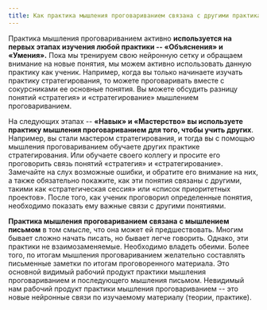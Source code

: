 ```yaml
---
title: Как практика мышления проговариванием связана с другими практиками саморазвития
---
```


Практика мышления проговариванием активно **используется на первых
этапах изучения любой практики -- «Объяснения» и «Умения».** Пока мы
тренируем свою нейронную сетку и обращаем внимание на новые понятия, мы
можем активно использовать данную практику как ученик. Например, когда
вы только начинаете изучать практику стратегирования, то можете
проговаривать вместе с сокурсниками ее основные понятия. Вы можете
обсудить разницу понятий «стратегия» и «стратегирование» мышлением
проговариванием.

На следующих этапах -- **«Навык» и «Мастерство» вы используете практику
мышления проговариванием** **для того, чтобы учить других**. Например,
вы стали мастером стратегирования, и тогда вы с помощью мышления
проговариванием обучаете других практике стратегирования. Или обучаете
своего коллегу и просите его проговорить связь понятий «стратегия» и
«стратегирование». Замечайте на слух возможные ошибки, и обратите его
внимание на них, а также обязательно покажите, как эти понятия связаны с
другими, такими как «стратегическая сессия» или «список приоритетных
проектов». После того, как ученик проговорил определенные понятия,
необходимо показать ему важные связи с другими понятиями.

**Практика мышления** **проговариванием** **связана** **с мышлением
письмом** в том смысле, что она может ей предшествовать. Многим бывает
сложно начать писать, но бывает легче говорить. Однако, эти практики не
взаимозаменяемые. Необходимо владеть обеими. Более того, по итогам
мышления проговариванием желательно составлять письменные заметки по
итогам проговоренного материала. Это основной видимый рабочий продукт
практики мышления проговариванием и последующего мышления письмом.
Невидимый нам рабочий продукт практики мышления проговариванием -- это
новые нейронные связи по изучаемому материалу (теории, практике).
